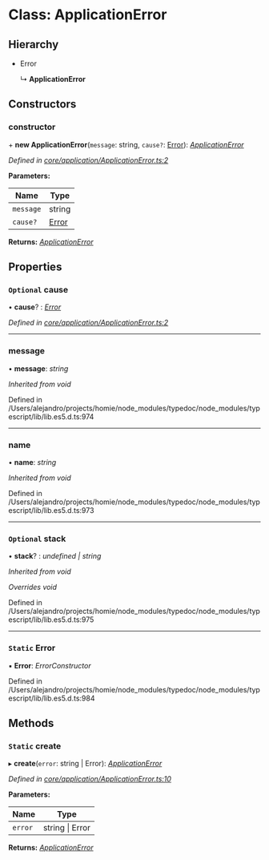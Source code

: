 # Class: ApplicationError

## Hierarchy

* Error

  ↳ **ApplicationError**

## Constructors

###  constructor

\+ **new ApplicationError**(`message`: string, `cause?`: [Error](applicationerror.md#static-error)): *[ApplicationError](applicationerror.md)*

*Defined in [core/application/ApplicationError.ts:2](https://github.com/AlejandroHerr/homieiot.ts/blob/188cbb7/src/core/application/ApplicationError.ts#L2)*

**Parameters:**

Name | Type |
------ | ------ |
`message` | string |
`cause?` | [Error](applicationerror.md#static-error) |

**Returns:** *[ApplicationError](applicationerror.md)*

## Properties

### `Optional` cause

• **cause**? : *[Error](applicationerror.md#static-error)*

*Defined in [core/application/ApplicationError.ts:2](https://github.com/AlejandroHerr/homieiot.ts/blob/188cbb7/src/core/application/ApplicationError.ts#L2)*

___

###  message

• **message**: *string*

*Inherited from void*

Defined in /Users/alejandro/projects/homie/node_modules/typedoc/node_modules/typescript/lib/lib.es5.d.ts:974

___

###  name

• **name**: *string*

*Inherited from void*

Defined in /Users/alejandro/projects/homie/node_modules/typedoc/node_modules/typescript/lib/lib.es5.d.ts:973

___

### `Optional` stack

• **stack**? : *undefined | string*

*Inherited from void*

*Overrides void*

Defined in /Users/alejandro/projects/homie/node_modules/typedoc/node_modules/typescript/lib/lib.es5.d.ts:975

___

### `Static` Error

▪ **Error**: *ErrorConstructor*

Defined in /Users/alejandro/projects/homie/node_modules/typedoc/node_modules/typescript/lib/lib.es5.d.ts:984

## Methods

### `Static` create

▸ **create**(`error`: string | Error): *[ApplicationError](applicationerror.md)*

*Defined in [core/application/ApplicationError.ts:10](https://github.com/AlejandroHerr/homieiot.ts/blob/188cbb7/src/core/application/ApplicationError.ts#L10)*

**Parameters:**

Name | Type |
------ | ------ |
`error` | string &#124; Error |

**Returns:** *[ApplicationError](applicationerror.md)*
